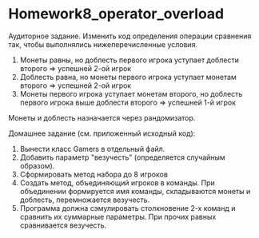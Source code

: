 # Homework8_operator_overload

Аудиторное задание.
Изменить код определения операции сравнения так, чтобы выполнялись нижеперечисленные условия.

1. Монеты равны, но доблесть первого игрока уступает доблести второго => успешней 2-ой игрок
2. Доблесть равна, но монеты первого игрока уступает монетам второго => успешней 2-ой игрок
3. Монеты первого игрока уступает монетам второго, но доблесть первого игрока выше доблести второго => успешней 1-й игрок

Монеты и доблесть назначается через рандомизатор.

Домашнее задание (см. приложенный исходный код):
1. Вынести класс Gamers в отдельный файл.
2. Добавить параметр "везучесть" (определяется случайным образом).
3. Сформировать метод набора до 8 игроков
4. Создать метод, объединяющий игроков в команды. При объединении формируется имя команды, складываются монеты и доблесть, перемножается везучесть.
5. Программа должна сэмулировать столкновение 2-х команд и сравнить их суммарные параметры. При прочих равных сравнивается везучесть.
